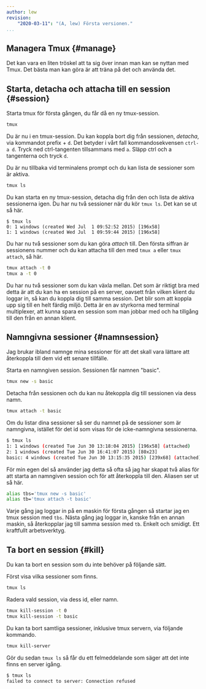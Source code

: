 ```yaml
---
author: lew
revision:
    "2020-03-11": "(A, lew) Första versionen."
...
```

Managera Tmux {#manage}
-------------------------------------------

Det kan vara en liten tröskel att ta sig över innan man kan se nyttan med Tmux. Det bästa man kan göra är att träna på det och använda det.



Starta, detacha och attacha till en session {#session}
-------------------------------------------

Starta tmux för första gången, du får då en ny tmux-session.

```bash
tmux
```

Du är nu i en tmux-session. Du kan koppla bort dig från sessionen, *detacha*, via kommandot prefix + `d`. Det betyder i vårt fall kommandosekvensen `ctrl-a d`. Tryck ned ctrl-tangenten tillsammans med `a`. Släpp ctrl och a tangenterna och tryck `d`.

Du är nu tillbaka vid terminalens prompt och du kan lista de sessioner som är aktiva.

```bash
tmux ls
```

Du kan starta en ny tmux-session, detacha dig från den och lista de aktiva sessionerna igen. Du har nu två sessioner när du kör `tmux ls`. Det kan se ut så här.

```text
$ tmux ls
0: 1 windows (created Wed Jul  1 09:52:52 2015) [196x58]
1: 1 windows (created Wed Jul  1 09:59:44 2015) [196x58]
```

Du har nu två sessioner som du kan göra *attach* till. Den första siffran är sessionens nummer och du kan attacha till den med `tmux a` eller `tmux attach`, så här.

```bash
tmux attach -t 0
tmux a -t 0
```

Du har nu två sessioner som du kan växla mellan. Det som är riktigt bra med detta är att du kan ha en session på en server, oavsett från vilken klient du loggar in, så kan du koppla dig till samma session. Det blir som att koppla upp sig till en helt färdig miljö. Detta är en av styrkorna med terminal multiplexer, att kunna spara en session som man jobbar med och ha tillgång till den från en annan klient.



Namngivna sessioner {#namnsession}
-------------------------------------------

Jag brukar ibland namnge mina sessioner för att det skall vara lättare att återkoppla till dem vid ett senare tillfälle.

Starta en namngiven session. Sessionen får namnen "basic".

```bash
tmux new -s basic
```

Detacha från sessionen och du kan nu åtekoppla dig till sessionen via dess namn.

```bash
tmux attach -t basic
```

Om du listar dina sessioner så ser du namnet på de sessioner som är namngivna, istället för det id som visas för de icke-namngivna sessionerna.

```bash
$ tmux ls
1: 1 windows (created Tue Jun 30 13:18:04 2015) [196x58] (attached)
2: 1 windows (created Tue Jun 30 16:41:07 2015) [80x23]
basic: 4 windows (created Tue Jun 30 13:15:35 2015) [239x68] (attached)
```

För min egen del så använder jag detta så ofta så jag har skapat två alias för att starta an namngiven session och för att återkoppla till den. Aliasen ser ut så här.

```bash
alias tbs='tmux new -s basic'
alias tb='tmux attach -t basic'
```

Varje gång jag loggar in på en maskin för första gången så startar jag en tmux session med `tbs`. Nästa gång jag loggar in, kanske från en annan maskin, så återkopplar jag till samma session med `tb`. Enkelt och smidigt. Ett kraftfullt arbetsverktyg.



Ta bort en session {#kill}
-------------------------------------------

Du kan ta bort en session som du inte behöver på följande sätt.

Först visa vilka sessioner som finns.

```bash
tmux ls
```

Radera vald session, via dess id, eller namn.

```bash
tmux kill-session -t 0
tmux kill-session -t basic
```

Du kan ta bort samtliga sessioner, inklusive tmux servern, via följande kommando.

```bash
tmux kill-server
```

Gör du sedan `tmux ls` så får du ett felmeddelande som säger att det inte finns en server igång.

```bash
$ tmux ls
failed to connect to server: Connection refused
```
